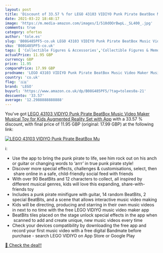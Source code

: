 ```yaml
---
layout: post
title: 'Discount of 33.57 % for LEGO 43103 VIDIYO Punk Pirate BeatBox Mu'
date: 2021-03-22 18:48:17
image: 'https://m.media-amazon.com/images/I/510dOOrBwpL._SL400_.jpg'
comments: true
category: ofertas
author: 'tole.es'
slug: 'B08G485PF5-co.uk LEGO 43103 VIDIYO Punk Pirate BeatBox Music Video Maker...'
sku: 'B08G485PF5-co.uk'
tags: [ 'Collectible Figures & Accessories','Collectible Figures & Memorabilia','Hobbies','Toy Types','Toys & Games','Toys Store','lego', ]
actualPrice: 11.95 GBP
currency: GBP
price: 11.95
comparePrice: 17.99 GBP
prodname: 'LEGO 43103 VIDIYO Punk Pirate BeatBox Music Video Maker Musical Toy for Kids  Augmented Reality Set with App'
country: 'co.uk'
flag: '🇬🇧'
brand: 'LEGO'
buyurl: 'https://www.amazon.co.uk/dp/B08G485PF5/?tag=tolees0a-21'
descuento: '33.57'
average: '12.2988888888888'
---
```


You've got [LEGO 43103 VIDIYO Punk Pirate BeatBox Music Video Maker Musical Toy for Kids  Augmented Reality Set with App](https://www.amazon.co.uk/dp/B08G485PF5/?tag=tolees0a-21) with a  33.57 % discount, with final price of 11.95 GBP (original: 17.99 GBP) at the following link:

[![LEGO 43103 VIDIYO Punk Pirate BeatBox Mu](https://m.media-amazon.com/images/I/510dOOrBwpL._SL400_.jpg)](https://www.amazon.co.uk/dp/B08G485PF5/?tag=tolees0a-21)

ℹ️:

- Use the app to bring the punk pirate to life, see him rock out on his anchor guitar or changing words to ‘arrr’ in true punk pirate style!
- Discover more special effects, challenges & customisations, select, then share online in a safe, child-friendly social feed with friends
- With over 90 BeatBits and 12 characters to collect, all inspired by different musical genres, kids will love this expanding, share-with-friends toy
- Includes a punk pirate minifigure with guitar, 14 random BeatBits, 2 special BeatBits, and a scene that allows interactive music video making
- Kids will be directing, producing and starring in their own music videos in next to no time with the free LEGO VIDIYO music video maker app
- BeatBits tiles placed on the stage unlock special effects in the app when scanned to add and create unique, new music videos every time
- Check your devices compatibility by downloading the free app and record your first music video with a free digital Bandmate before purchase - search LEGO VIDIYO on App Store or Google Play

[🛒 Check the deal!!](https://www.amazon.co.uk/dp/B08G485PF5/?tag=tolees0a-21)
